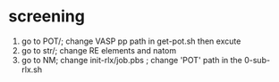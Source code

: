 # screening

1. go to POT/; change VASP pp path in get-pot.sh then excute
2. go to str/; change RE elements and natom
3. go to NM; change init-rlx/job.pbs ; change 'POT' path in the  0-sub-rlx.sh
